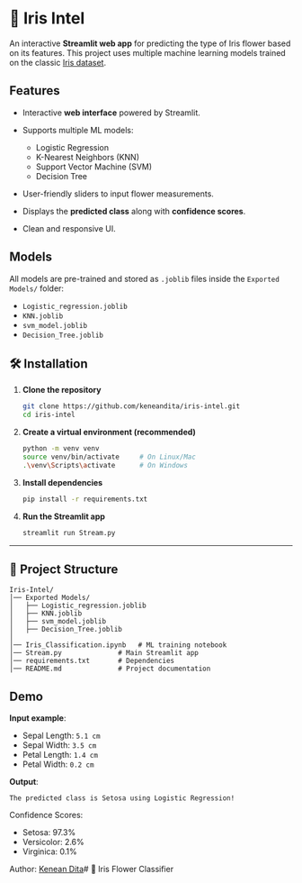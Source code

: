 # 🌸 Iris Intel

An interactive **Streamlit web app** for predicting the type of Iris flower based on its features.
This project uses multiple machine learning models trained on the classic [Iris dataset](https://archive.ics.uci.edu/ml/datasets/iris).

## Features

* Interactive **web interface** powered by Streamlit.
* Supports multiple ML models:

  * Logistic Regression
  * K-Nearest Neighbors (KNN)
  * Support Vector Machine (SVM)
  * Decision Tree
* User-friendly sliders to input flower measurements.
* Displays the **predicted class** along with **confidence scores**.
* Clean and responsive UI.

## Models

All models are pre-trained and stored as `.joblib` files inside the `Exported Models/` folder:

* `Logistic_regression.joblib`
* `KNN.joblib`
* `svm_model.joblib`
* `Decision_Tree.joblib`


## 🛠 Installation

1. **Clone the repository**

   ```bash
   git clone https://github.com/keneandita/iris-intel.git
   cd iris-intel
   ```

2. **Create a virtual environment (recommended)**

   ```bash
   python -m venv venv
   source venv/bin/activate     # On Linux/Mac
   .\venv\Scripts\activate      # On Windows
   ```

3. **Install dependencies**

   ```bash
   pip install -r requirements.txt
   ```

4. **Run the Streamlit app**

   ```bash
   streamlit run Stream.py
   ```

---

## 📂 Project Structure

```
Iris-Intel/
│── Exported Models/
│   ├── Logistic_regression.joblib
│   ├── KNN.joblib
│   ├── svm_model.joblib
│   ├── Decision_Tree.joblib
│
│── Iris_Classification.ipynb   # ML training notebook 
│── Stream.py              # Main Streamlit app
│── requirements.txt       # Dependencies
│── README.md              # Project documentation
```

## Demo

**Input example**:

* Sepal Length: `5.1 cm`
* Sepal Width: `3.5 cm`
* Petal Length: `1.4 cm`
* Petal Width: `0.2 cm`

**Output**:

```
The predicted class is Setosa using Logistic Regression!
```

Confidence Scores:

* Setosa: 97.3%
* Versicolor: 2.6%
* Virginica: 0.1%

Author: [Kenean Dita](https://github.com/keneandita/)# 🌸 Iris Flower Classifier
